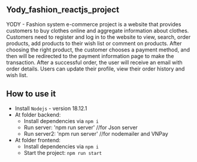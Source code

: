 ## Yody_fashion_reactjs_project

YODY - Fashion system e-commerce project is a website that provides customers to buy clothes online and aggregate information about clothes. 
Customers need to register and log in to the website to view, search, order products, add products to their wish list or comment on products. After choosing the right product, the customer chooses a payment method, and then will be redirected to the payment information page to make the transaction. After a successful order, the user will receive an email with order details. Users can update their profile, view their order history and wish list.

## How to use it 

- Install `Nodejs` - version 18.12.1  
- At folder backend:
  + Install dependencies via `npm i`
  + Run server: 'npm run server' //for Json server
  + Run server2: 'npm run server' //for nodemailer and VNPay
- At folder frontend:
  + Install dependencies via `npm i`
  + Start the project: `npm run start` 

